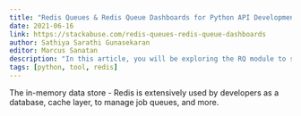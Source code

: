 ```yaml
---
title: "Redis Queues & Redis Queue Dashboards for Python API Development"
date: 2021-06-16
link: https://stackabuse.com/redis-queues-redis-queue-dashboards
author: Sathiya Sarathi Gunasekaran
editor: Marcus Sanatan
description: "In this article, you will be exploring the RQ module to set up job queues and workers, as well as the RQ-Dashboard module to visualize them."
tags: [python, tool, redis]
---
```


The in-memory data store - Redis is extensively used by developers as a database, cache layer, to manage job queues, and more.
